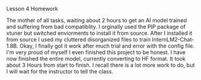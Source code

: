 Lesson 4 Homework

The mother of all tasks, waiting about 2 hours to get an AI model trained and suffering from bad compatiblity.
I orginally used the PIP package of xtuner but switched enviorments to install it from source.
After I installed it from source I used my cluttered disorganized files to train InternLM2-Chat-1.8B.
Okay, I finally got it work after much trial and error with the config file.
I'm very proud of myself I even finished this project to be honest.
I have now finished the entire model, currently converting to HF format.
It took about 3 Hours from start to finish.
I recall there is a lot more work to do, but I will wait for the instructor to tell the class.
